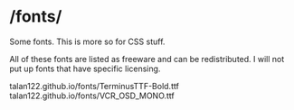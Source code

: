 # /fonts/

Some fonts. This is more so for CSS stuff.

All of these fonts are listed as freeware and can be redistributed. I will not put up fonts that have specific licensing.

talan122.github.io/fonts/TerminusTTF-Bold.ttf
talan122.github.io/fonts/VCR_OSD_MONO.ttf